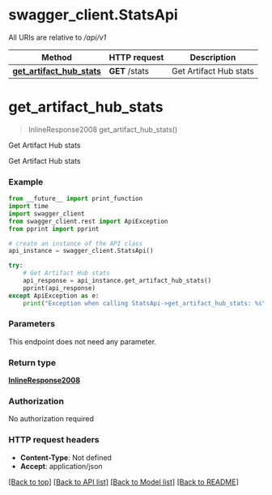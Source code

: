 # swagger_client.StatsApi

All URIs are relative to */api/v1*

Method | HTTP request | Description
------------- | ------------- | -------------
[**get_artifact_hub_stats**](StatsApi.md#get_artifact_hub_stats) | **GET** /stats | Get Artifact Hub stats

# **get_artifact_hub_stats**
> InlineResponse2008 get_artifact_hub_stats()

Get Artifact Hub stats

Get Artifact Hub stats

### Example
```python
from __future__ import print_function
import time
import swagger_client
from swagger_client.rest import ApiException
from pprint import pprint

# create an instance of the API class
api_instance = swagger_client.StatsApi()

try:
    # Get Artifact Hub stats
    api_response = api_instance.get_artifact_hub_stats()
    pprint(api_response)
except ApiException as e:
    print("Exception when calling StatsApi->get_artifact_hub_stats: %s\n" % e)
```

### Parameters
This endpoint does not need any parameter.

### Return type

[**InlineResponse2008**](InlineResponse2008.md)

### Authorization

No authorization required

### HTTP request headers

 - **Content-Type**: Not defined
 - **Accept**: application/json

[[Back to top]](#) [[Back to API list]](../README.md#documentation-for-api-endpoints) [[Back to Model list]](../README.md#documentation-for-models) [[Back to README]](../README.md)

